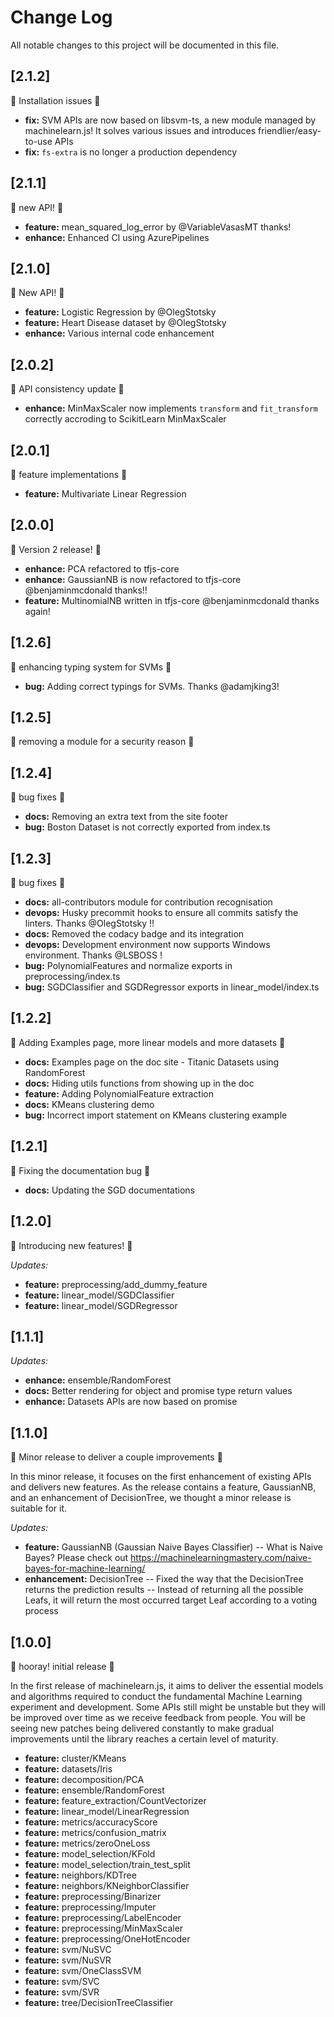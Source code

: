 # Change Log

All notable changes to this project will be documented in this file.

## [2.1.2]

:bug: Installation issues :bug:

* **fix:** SVM APIs are now based on libsvm-ts, a new module managed by machinelearn.js! It solves various issues and introduces friendlier/easy-to-use APIs
* **fix:** `fs-extra` is no longer a production dependency

## [2.1.1]

:rocket: new API! :rocket:

* **feature:** mean_squared_log_error by @VariableVasasMT thanks!
* **enhance:** Enhanced CI using AzurePipelines

## [2.1.0]

:rocket: New API! :rocket:

* **feature:** Logistic Regression by @OlegStotsky
* **feature:** Heart Disease dataset by @OlegStotsky
* **enhance:** Various internal code enhancement

## [2.0.2]

:bug: API consistency update :bug:

* **enhance:** MinMaxScaler now implements `transform` and `fit_transform` correctly accroding to ScikitLearn MinMaxScaler

## [2.0.1]

:rocket: feature implementations :rocket:

* **feature:** Multivariate Linear Regression

## [2.0.0]

:rocket: Version 2 release! :rocket:

* **enhance:** PCA refactored to tfjs-core
* **enhance:** GaussianNB is now refactored to tfjs-core @benjaminmcdonald thanks!!
* **feature:** MultinomialNB written in tfjs-core @benjaminmcdonald thanks again!

## [1.2.6]

:rocket: enhancing typing system for SVMs :rocket:

* **bug:** Adding correct typings for SVMs. Thanks @adamjking3!

## [1.2.5]

:bug: removing a module for a security reason :bug:

## [1.2.4]

:rocket: bug fixes :rocket:

* **docs:** Removing an extra text from the site footer
* **bug:** Boston Dataset is not correctly exported from index.ts

## [1.2.3]

:rocket: bug fixes :rocket:

* **docs:** all-contributors module for contribution recognisation
* **devops:** Husky precommit hooks to ensure all commits satisfy the linters. Thanks @OlegStotsky !!
* **docs:** Removed the codacy badge and its integration
* **devops:** Development environment now supports Windows environment. Thanks @LSBOSS !
* **bug:** PolynomialFeatures and normalize exports in preprocessing/index.ts
* **bug:** SGDClassifier and SGDRegressor exports in linear_model/index.ts

## [1.2.2]

:rocket: Adding Examples page, more linear models and more datasets :rocket:

* **docs:** Examples page on the doc site - Titanic Datasets using RandomForest
* **docs:** Hiding utils functions from showing up in the doc
* **feature:** Adding PolynomialFeature extraction
* **docs:** KMeans clustering demo
* **bug:** Incorrect import statement on KMeans clustering example

## [1.2.1]

:bug: Fixing the documentation bug :bug:

* **docs:** Updating the SGD documentations

## [1.2.0]

:rocket: Introducing new features! :rocket:

_Updates:_

* **feature:** preprocessing/add_dummy_feature
* **feature:** linear_model/SGDClassifier
* **feature:** linear_model/SGDRegressor

## [1.1.1]

_Updates:_

* **enhance:** ensemble/RandomForest
* **docs:** Better rendering for object and promise type return values
* **enhance:** Datasets APIs are now based on promise

## [1.1.0]

:raised_hands: Minor release to deliver a couple improvements :raised_hands:

In this minor release, it focuses on the first enhancement of existing APIs and delivers new features. As the release contains a feature, GaussianNB, and an enhancement of DecisionTree, we thought a minor release is suitable for it.

_Updates:_

* **feature:** GaussianNB (Gaussian Naive Bayes Classifier)
  -- What is Naive Bayes? Please check out https://machinelearningmastery.com/naive-bayes-for-machine-learning/
* **enhancement:** DecisionTree
  -- Fixed the way that the DecisionTree returns the prediction results
  -- Instead of returning all the possible Leafs, it will return the most occurred target Leaf according to a voting process

## [1.0.0]

:baby_chick: hooray! initial release :baby_chick:

In the first release of machinelearn.js,
it aims to deliver the essential models and algorithms required to conduct
the fundamental Machine Learning experiment and development. Some APIs still
might be unstable but they will be improved over time as we receive feedback
from people. You will be seeing new patches being delivered constantly to make gradual
improvements until the library reaches a certain level of maturity.

* **feature:** cluster/KMeans
* **feature:** datasets/Iris
* **feature:** decomposition/PCA
* **feature:** ensemble/RandomForest
* **feature:** feature_extraction/CountVectorizer
* **feature:** linear_model/LinearRegression
* **feature:** metrics/accuracyScore
* **feature:** metrics/confusion_matrix
* **feature:** metrics/zeroOneLoss
* **feature:** model_selection/KFold
* **feature:** model_selection/train_test_split
* **feature:** neighbors/KDTree
* **feature:** neighbors/KNeighborClassifier
* **feature:** preprocessing/Binarizer
* **feature:** preprocessing/Imputer
* **feature:** preprocessing/LabelEncoder
* **feature:** preprocessing/MinMaxScaler
* **feature:** preprocessing/OneHotEncoder
* **feature:** svm/NuSVC
* **feature:** svm/NuSVR
* **feature:** svm/OneClassSVM
* **feature:** svm/SVC
* **feature:** svm/SVR
* **feature:** tree/DecisionTreeClassifier
